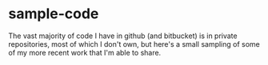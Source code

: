 # sample-code


The vast majority of code I have in github (and bitbucket) is in private repositories, most of which I don't own, but here's a small sampling of some of my more recent work that I'm able to share.
